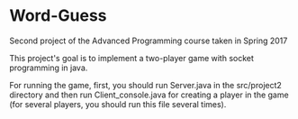 # Word-Guess
Second project of the Advanced Programming course taken in Spring 2017

This project's goal is to implement a two-player game with socket programming in java.

For running the game, first, you should run Server.java in the src/project2 directory and then run Client_console.java for creating a player in the game (for several players, you should run this file several times).

